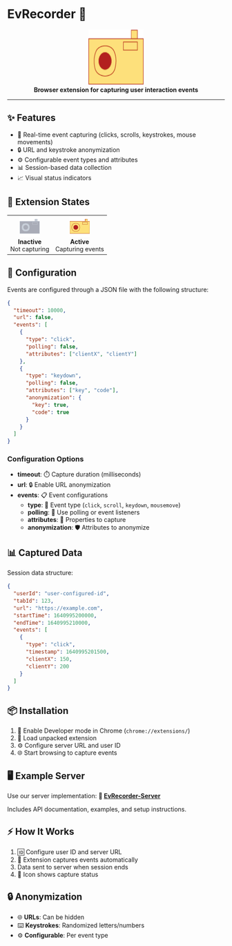 # EvRecorder 🎯

<div align="center">
  <img src="icons/icon-active-128.png" alt="EvRecorder Active" width="128" height="128">
  <br>
  <strong>Browser extension for capturing user interaction events</strong>
</div>

---

## ✨ Features
- 🎯 Real-time event capturing (clicks, scrolls, keystrokes, mouse movements)
- 🔒 URL and keystroke anonymization
- ⚙️ Configurable event types and attributes
- 📊 Session-based data collection
- 📈 Visual status indicators

## 🎨 Extension States

<table align="center">
  <tr>
    <td align="center">
      <img src="icons/icon-inactive-48.png" alt="Inactive" width="48" height="48"><br>
      <strong>Inactive</strong><br>
      Not capturing
    </td>
    <td align="center">
      <img src="icons/icon-active-48.png" alt="Active" width="48" height="48"><br>
      <strong>Active</strong><br>
      Capturing events
    </td>
  </tr>
</table>

## 🔧 Configuration

Events are configured through a JSON file with the following structure:

```json
{
  "timeout": 10000,
  "url": false,
  "events": [
    {
      "type": "click",
      "polling": false,
      "attributes": ["clientX", "clientY"]
    },
    {
      "type": "keydown",
      "polling": false,
      "attributes": ["key", "code"],
      "anonymization": {
        "key": true,
        "code": true
      }
    }
  ]
}
```

### Configuration Options
- **timeout**: ⏱️ Capture duration (milliseconds)
- **url**: 🔒 Enable URL anonymization
- **events**: 📋 Event configurations
  - **type**: 🎯 Event type (`click`, `scroll`, `keydown`, `mousemove`)
  - **polling**: 🔄 Use polling or event listeners
  - **attributes**: 📝 Properties to capture
  - **anonymization**: 🛡️ Attributes to anonymize

## 📊 Captured Data

Session data structure:

```json
{
  "userId": "user-configured-id",
  "tabId": 123,
  "url": "https://example.com",
  "startTime": 1640995200000,
  "endTime": 1640995210000,
  "events": [
    {
      "type": "click",
      "timestamp": 1640995201500,
      "clientX": 150,
      "clientY": 200
    }
  ]
}
```

## 📦 Installation

1. 🔧 Enable Developer mode in Chrome (`chrome://extensions/`)
2. 📁 Load unpacked extension
3. ⚙️ Configure server URL and user ID
4. 🌐 Start browsing to capture events

## 🖥️ Example Server

Use our server implementation: **🔗 [EvRecorder-Server](https://github.com/Keykor/EvRecorder-Server)**

Includes API documentation, examples, and setup instructions.

## ⚡ How It Works

1. 🆔 Configure user ID and server URL
2. 🚀 Extension captures events automatically  
3.  Data sent to server when session ends
4. 🎯 Icon shows capture status

## 🔒 Anonymization

- 🌐 **URLs**: Can be hidden
- ⌨️ **Keystrokes**: Randomized letters/numbers
- ⚙️ **Configurable**: Per event type